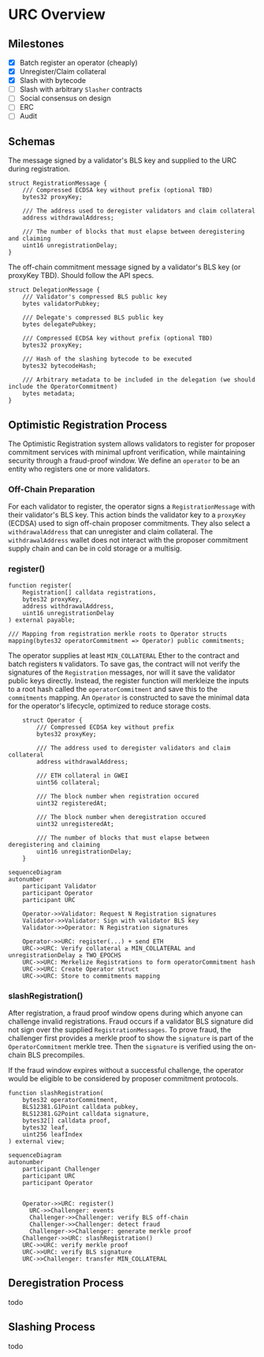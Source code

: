 # URC Overview

## Milestones
- [X] Batch register an operator (cheaply)
- [X] Unregister/Claim collateral
- [X] Slash with bytecode
- [ ] Slash with arbitrary `Slasher` contracts
- [ ] Social consensus on design
- [ ] ERC
- [ ] Audit

## Schemas
The message signed by a validator's BLS key and supplied to the URC during registration.
```
struct RegistrationMessage {
    /// Compressed ECDSA key without prefix (optional TBD)
    bytes32 proxyKey; 

    /// The address used to deregister validators and claim collateral
    address withdrawalAddress; 

    /// The number of blocks that must elapse between deregistering and claiming
    uint16 unregistrationDelay; 
}
```

The off-chain commitment message signed by a validator's BLS key (or proxyKey TBD). Should follow the API specs.
```
struct DelegationMessage {
    /// Validator's compressed BLS public key
    bytes validatorPubkey; 

    /// Delegate's compressed BLS public key
    bytes delegatePubkey; 

    /// Compressed ECDSA key without prefix (optional TBD)
    bytes32 proxyKey; 

    /// Hash of the slashing bytecode to be executed
    bytes32 bytecodeHash;

    /// Arbitrary metadata to be included in the delegation (we should include the OperatorCommitment)
    bytes metadata; 
}
```

## Optimistic Registration Process
The Optimistic Registration system allows validators to register for proposer commitment services with minimal upfront verification, while maintaining security through a fraud-proof window. We define an `operator` to be an entity who registers one or more validators.

### Off-Chain Preparation
For each validator to register, the operator signs a `RegistrationMessage` with their validator's BLS key. This action binds the validator key to a `proxyKey` (ECDSA) used to sign off-chain proposer commitments. They also select a `withdrawalAddress` that can unregister and claim collateral. The `withdrawalAddress` wallet does not interact with the proposer commitment supply chain and can be in cold storage or a multisig.

### register()
```solidity
function register(
    Registration[] calldata registrations,
    bytes32 proxyKey,
    address withdrawalAddress,
    uint16 unregistrationDelay
) external payable;
```

```solidity
/// Mapping from registration merkle roots to Operator structs
mapping(bytes32 operatorCommitment => Operator) public commitments;
```

The operator supplies at least `MIN_COLLATERAL` Ether to the contract and batch registers `N` validators. To save gas, the contract will not verify the signatures of the `Registration` messages, nor will it save the validator public keys directly. Instead, the register function will merkleize the inputs to a root hash called the `operatorCommitment` and save this to the `commitments` mapping. An `Operator` is constructed to save the minimal data for the operator's lifecycle, optimized to reduce storage costs.

```solidity
    struct Operator {
        /// Compressed ECDSA key without prefix
        bytes32 proxyKey; 

        /// The address used to deregister validators and claim collateral
        address withdrawalAddress;

        /// ETH collateral in GWEI
        uint56 collateral;

        /// The block number when registration occured
        uint32 registeredAt;

        /// The block number when deregistration occured
        uint32 unregisteredAt;

        /// The number of blocks that must elapse between deregistering and claiming
        uint16 unregistrationDelay;
    }
```

```mermaid
sequenceDiagram
autonumber
    participant Validator
    participant Operator
    participant URC
    
    Operator->>Validator: Request N Registration signatures
    Validator->>Validator: Sign with validator BLS key
    Validator->>Operator: N Registration signatures

    Operator->>URC: register(...) + send ETH
    URC->>URC: Verify collateral ≥ MIN_COLLATERAL and unregistrationDelay ≥ TWO_EPOCHS
    URC->>URC: Merkelize Registrations to form operatorCommitment hash
    URC->>URC: Create Operator struct
    URC->>URC: Store to commitments mapping
```

### slashRegistration()
After registration, a fraud proof window opens during which anyone can challenge invalid registrations. Fraud occurs if a validator BLS signature did not sign over the supplied `RegistrationMessages`. To prove fraud, the challenger first provides a merkle proof to show the `signature` is part of the `OperatorCommitment` merkle tree. Then the `signature` is verified using the on-chain BLS precompiles. 

If the fraud window expires without a successful challenge, the operator would be eligible to be considered by proposer commitment protocols.

```solidity
function slashRegistration(
    bytes32 operatorCommitment,
    BLS12381.G1Point calldata pubkey,
    BLS12381.G2Point calldata signature,
    bytes32[] calldata proof,
    bytes32 leaf,
    uint256 leafIndex
) external view;
```

```mermaid
sequenceDiagram
autonumber
    participant Challenger
    participant URC
    participant Operator

    
    Operator->>URC: register()
	  URC->>Challenger: events
	  Challenger->>Challenger: verify BLS off-chain
	  Challenger->>Challenger: detect fraud
	  Challenger->>Challenger: generate merkle proof
    Challenger->>URC: slashRegistration()
    URC->>URC: verify merkle proof
    URC->>URC: verify BLS signature
    URC->>Challenger: transfer MIN_COLLATERAL
```

## Deregistration Process
todo

## Slashing Process
todo